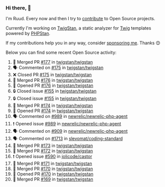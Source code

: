 ### Hi there, 👋

I'm Ruud. Every now and then I try to [contribute](https://github.com/pulls?q=+is%3Apr+author%3Aruudk+archived%3Afalse+is%3Apublic+) to Open Source projects.

Currently I'm working on [TwigStan](https://github.com/twigstan), a static analyzer for [Twig](https://twig.symfony.com/) templates powered by [PHPStan](https://phpstan.org/).

If my contributions help you in any way, consider [sponsoring me](https://github.com/sponsors/ruudk). Thanks 😊

Below you can find some recent Open Source activity:

<!--START_SECTION:activity-->
1. 🎉 Merged PR [#177](https://github.com/twigstan/twigstan/pull/177) in [twigstan/twigstan](https://github.com/twigstan/twigstan)
2. 🗣 Commented on [#175](https://github.com/twigstan/twigstan/pull/175#issuecomment-2534266001) in [twigstan/twigstan](https://github.com/twigstan/twigstan)
3. ❌ Closed PR [#175](https://github.com/twigstan/twigstan/pull/175) in [twigstan/twigstan](https://github.com/twigstan/twigstan)
4. 🎉 Merged PR [#176](https://github.com/twigstan/twigstan/pull/176) in [twigstan/twigstan](https://github.com/twigstan/twigstan)
5. 💪 Opened PR [#176](https://github.com/twigstan/twigstan/pull/176) in [twigstan/twigstan](https://github.com/twigstan/twigstan)
6. 🔒 Closed issue [#155](https://github.com/twigstan/twigstan/issues/155) in [twigstan/twigstan](https://github.com/twigstan/twigstan)
7. 🔒 Closed issue [#155](https://github.com/twigstan/twigstan/issues/155) in [twigstan/twigstan](https://github.com/twigstan/twigstan)
8. 🎉 Merged PR [#174](https://github.com/twigstan/twigstan/pull/174) in [twigstan/twigstan](https://github.com/twigstan/twigstan)
9. 💪 Opened PR [#174](https://github.com/twigstan/twigstan/pull/174) in [twigstan/twigstan](https://github.com/twigstan/twigstan)
10. 🗣 Commented on [#989](https://github.com/newrelic/newrelic-php-agent/issues/989#issuecomment-2527248004) in [newrelic/newrelic-php-agent](https://github.com/newrelic/newrelic-php-agent)
11. ❗ Opened issue [#989](https://github.com/newrelic/newrelic-php-agent/issues/989) in [newrelic/newrelic-php-agent](https://github.com/newrelic/newrelic-php-agent)
12. 🗣 Commented on [#909](https://github.com/newrelic/newrelic-php-agent/issues/909#issuecomment-2523145099) in [newrelic/newrelic-php-agent](https://github.com/newrelic/newrelic-php-agent)
13. 🗣 Commented on [#1713](https://github.com/slevomat/coding-standard/issues/1713#issuecomment-2522732793) in [slevomat/coding-standard](https://github.com/slevomat/coding-standard)
14. 🎉 Merged PR [#173](https://github.com/twigstan/twigstan/pull/173) in [twigstan/twigstan](https://github.com/twigstan/twigstan)
15. 🎉 Merged PR [#172](https://github.com/twigstan/twigstan/pull/172) in [twigstan/twigstan](https://github.com/twigstan/twigstan)
16. ❗ Opened issue [#590](https://github.com/jolicode/castor/issues/590) in [jolicode/castor](https://github.com/jolicode/castor)
17. 🎉 Merged PR [#171](https://github.com/twigstan/twigstan/pull/171) in [twigstan/twigstan](https://github.com/twigstan/twigstan)
18. 🎉 Merged PR [#170](https://github.com/twigstan/twigstan/pull/170) in [twigstan/twigstan](https://github.com/twigstan/twigstan)
19. 💪 Opened PR [#170](https://github.com/twigstan/twigstan/pull/170) in [twigstan/twigstan](https://github.com/twigstan/twigstan)
20. 🎉 Merged PR [#169](https://github.com/twigstan/twigstan/pull/169) in [twigstan/twigstan](https://github.com/twigstan/twigstan)
<!--END_SECTION:activity-->
